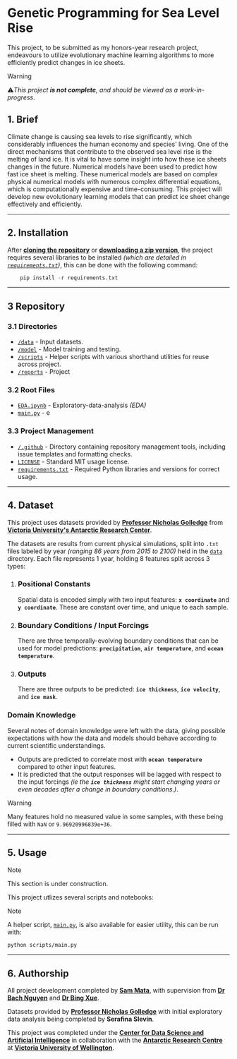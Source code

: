 # Genetic Programming for Sea Level Rise

This project, to be submitted as my honors-year research project, endeavours to utilize evolutionary machine learning algorithms to more efficiently predict changes in ice sheets.

> [!WARNING]
> ⚠️*This project **is not complete**, and should be viewed as a work-in-progress*.

## 1. Brief

Climate change is causing sea levels to rise significantly, which considerably influences the human economy and species' living. One of the direct mechanisms that contribute to the observed sea level rise is the melting of land ice. It is vital to have some insight into how these ice sheets changes in the future. Numerical models have been used to predict how fast ice sheet is melting. These numerical models are based on complex physical numerical models with numerous complex differential equations, which is computationally expensive and time-consuming. This project will develop new evolutionary learning models that can predict ice sheet change effectively and efficiently.

---

## 2. Installation

After [**cloning the repository**](x-github-client://openRepo/https://github.com/sam-mata/sealevelai) or [**downloading a zip version**](https://github.com/sam-mata/SeaLevelAI/archive/refs/heads/main.zip), the project requires several libraries to be installed _(which are detailed in [`requirements.txt`](requirements.txt))_, this can be done with the following command:

```python
    pip install -r requirements.txt
```

---

## 3 Repository

### 3.1 Directories

-   [`/data`](/data/) - Input datasets.
-   [`/model`](/model/) - Model training and testing.
-   [`/scripts`](/scripts/) - Helper scripts with various shorthand utilities for reuse across project.
-   [`/reports`](/reports/) - Project

### 3.2 Root Files

-   [`EDA.ipynb`](EDA.ipynb) - Exploratory-data-analysis _(EDA)_
-   [`main.py`](main.py) - e

### 3.3 Project Management

-   [`/.github`](/.github) - Directory containing repository management tools, including issue templates and formatting checks.
-   [`LICENSE`](LICENSE) - Standard MIT usage license.
-   [`requirements.txt`](requirements.txt) - Required Python libraries and versions for correct usage.

---

## 4. Dataset

This project uses datasets provided by [**Professor Nicholas Golledge**](https://people.wgtn.ac.nz/nick.golledge) from [**Victoria University's Antarctic Research Center**](https://www.wgtn.ac.nz/antarctic).

The datasets are results from current physical simulations, split into `.txt` files labeled by year _(ranging 86 years from 2015 to 2100)_ held in the [`data`](data) directory. Each file represents 1 year, holding 8 features split across 3 types:

1. ### Positional Constants

    Spatial data is encoded simply with two input features: **`x coordinate`** and **`y coordinate`**. These are constant over time, and unique to each sample.

2. ### Boundary Conditions / Input Forcings

    There are three temporally-evolving boundary conditions that can be used for model predictions: **`precipitation`**, **`air temperature`**, and **`ocean temperature`**.

3. ### Outputs

    There are three outputs to be predicted: **`ice thickness`**, **`ice velocity`**, and **`ice mask`**.

### Domain Knowledge

Several notes of domain knowledge were left with the data, giving possible expectations with how the data and models should behave according to current scientific understandings.

-   Outputs are predicted to correlate most with **`ocean temperature`** compared to other input features.
-   It is predicted that the output responses will be lagged with respect to the input forcings _(ie the **`ice thickness`** might start changing years or even decades after a change in boundary conditions.)_.

> [!WARNING]
> Many features hold no measured value in some samples, with these being filled with `NaN` or `9.96920996839e+36`.

---

## 5. Usage

> [!NOTE]
> This section is under construction.

This project utlizes several scripts and notebooks:

> [!NOTE]
> A helper script, [`main.py`](/scripts/main.py), is also available for easier utility, this can be run with:
>
> ```bash
> python scripts/main.py
> ```

---

## 6. Authorship

All project development completed by [**Sam Mata**](https://www.sammata.nz/), with supervision from [**Dr Bach Nguyen**](https://people.wgtn.ac.nz/bach.nguyen) and [**Dr Bing Xue**](https://people.wgtn.ac.nz/bing.xue).

Datasets provided by [**Professor Nicholas Golledge**](https://people.wgtn.ac.nz/nick.golledge) with initial exploratory data analysis being completed by **Serafina Slevin**.

This project was completed under the [**Center for Data Science and Artificial Intelligence**](https://www.wgtn.ac.nz/cdsai) in collaboration with the [**Antarctic Research Centre**](https://www.wgtn.ac.nz/antarctic) at [**Victoria University of Wellington**](https://www.wgtn.ac.nz/).

